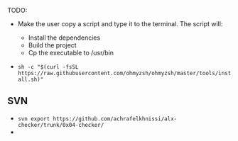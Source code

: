 TODO:
- Make the user copy a script and type it to the terminal. The script will:
  - Install the dependencies
  - Build the project
  - Cp the executable to /usr/bin

- `sh -c "$(curl -fsSL https://raw.githubusercontent.com/ohmyzsh/ohmyzsh/master/tools/install.sh)"`

## SVN
- `svn export https://github.com/achrafelkhnissi/alx-checker/trunk/0x04-checker/` 
- 